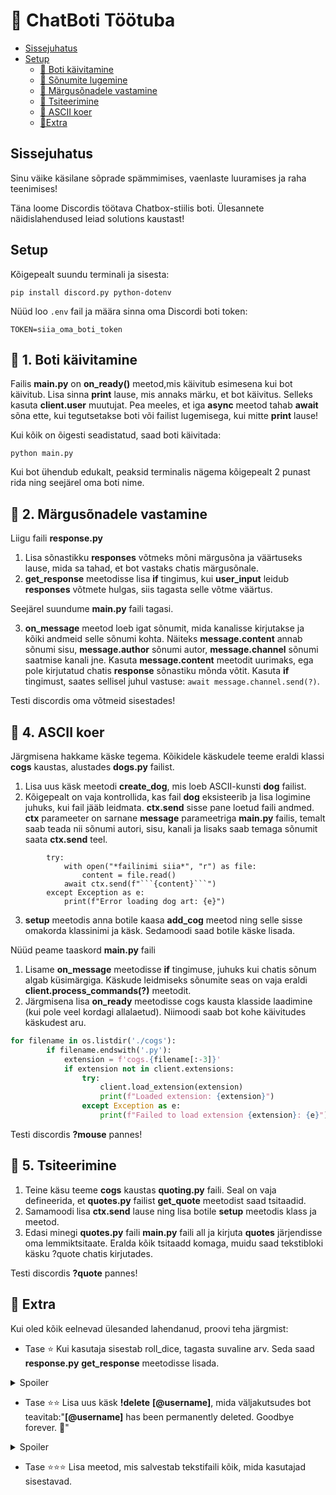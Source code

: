 # 🚀 ChatBoti Töötuba

- [Sissejuhatus](#sissejuhatus)
- [Setup](#Setup)
    - [🤖 Boti käivitamine](#-Boti-käivitamine)
    - [💬 Sõnumite lugemine](#-Sõnumite-lugemine)
    - [🎲 Märgusõnadele vastamine](#-Märgusõnadele-vastamine)
    - [📜 Tsiteerimine](#-Tsiteerimine)
    - [🐶 ASCII koer](#-ASCII-koer)
    - [🔄Extra](#-Extra)


## Sissejuhatus
Sinu väike käsilane sõprade spämmimises, vaenlaste luuramises ja raha teenimises!

Täna loome Discordis töötava Chatbox-stiilis boti.
Ülesannete näidislahendused leiad solutions kaustast!

## Setup
Kõigepealt suundu terminali ja sisesta:
````
pip install discord.py python-dotenv
````
Nüüd loo `.env` fail ja määra sinna oma Discordi boti token:
````
TOKEN=siia_oma_boti_token
````

## 🤖 1. Boti käivitamine
Failis __main.py__ on __on_ready()__ meetod,mis käivitub esimesena kui bot käivitub. 
Lisa sinna __print__ lause, mis annaks märku, et bot käivitus. Selleks kasuta __client.user__ muutujat.
Pea meeles, et iga __async__ meetod tahab __await__ sõna ette, kui tegutsetakse boti või failist lugemisega, kui mitte __print__ lause! 

Kui kõik on õigesti seadistatud, saad boti käivitada:
````
python main.py
````
Kui bot ühendub edukalt, peaksid terminalis nägema kõigepealt 2 punast rida ning seejärel oma boti nime.

## 💬 2. Märgusõnadele vastamine
Liigu faili __response.py__

1. Lisa sõnastikku __responses__ võtmeks mõni märgusõna ja väärtuseks lause, mida sa tahad, et bot vastaks chatis märgusõnale.
2. __get_response__ meetodisse lisa __if__ tingimus, kui __user_input__ leidub __responses__ võtmete hulgas, siis tagasta selle võtme väärtus.

Seejärel suundume __main.py__ faili tagasi.

3. __on_message__ meetod loeb igat sõnumit, mida kanalisse kirjutakse ja kõiki andmeid selle sõnumi kohta. 
Näiteks __message.content__ annab sõnumi sisu, __message.author__ sõnumi autor, __message.channel__ sõnumi saatmise kanali jne.
Kasuta __message.content__ meetodit uurimaks, ega pole kirjutatud chatis __response__ sõnastiku mõnda võtit. Kasuta __if__ tingimust, saates sellisel juhul vastuse: `await message.channel.send(?)`.

Testi discordis oma võtmeid sisestades!

## 🐶 4. ASCII koer
Järgmisena hakkame käske tegema. Kõikidele käskudele teeme eraldi klassi __cogs__ kaustas, alustades __dogs.py__ failist.

1. Lisa uus käsk meetodi __create_dog__, mis loeb ASCII-kunsti __dog__ failist.
2. Kõigepealt on vaja kontrollida, kas fail __dog__ eksisteerib ja lisa logimine juhuks, kui fail jääb leidmata. __ctx.send__ sisse pane loetud faili andmed.
__ctx__ parameeter on sarnane __message__ parameetriga __main.py__ failis, temalt saab teada nii sõnumi autori, sisu, kanali ja lisaks saab temaga sõnumit saata __ctx.send__ teel.
````
        try:
            with open("*failinimi siia*", "r") as file:
                content = file.read()
            await ctx.send(f"```{content}```")
        except Exception as e:
            print(f"Error loading dog art: {e}")
````
3. __setup__ meetodis anna botile kaasa __add_cog__ meetod ning selle sisse omakorda klassinimi ja käsk. Sedamoodi saad botile käske lisada.

Nüüd peame taaskord __main.py__ faili  

1. Lisame __on_message__ meetodisse __if__ tingimuse, juhuks kui chatis sõnum algab küsimärgiga. Käskude leidmiseks sõnumite seas on vaja eraldi __client.process_commands(?)__ meetodit.
2. Järgmisena lisa __on_ready__ meetodisse cogs kausta klasside laadimine (kui pole veel kordagi allalaetud). Niimoodi saab bot kohe käivitudes käskudest aru. 
````python
for filename in os.listdir('./cogs'):
        if filename.endswith('.py'):
            extension = f'cogs.{filename[:-3]}'
            if extension not in client.extensions:
                try:
                    client.load_extension(extension)
                    print(f"Loaded extension: {extension}")
                except Exception as e:
                    print(f"Failed to load extension {extension}: {e}")
````
Testi discordis __?mouse__ pannes!

## 📜 5. Tsiteerimine

1. Teine käsu teeme __cogs__ kaustas __quoting.py__ faili. Seal on vaja defineerida, et __quotes.py__ failist __get_quote__ meetodist saad tsitaadid.
2. Samamoodi lisa __ctx.send__ lause ning lisa botile __setup__ meetodis klass ja meetod.
3. Edasi minegi __quotes.py__ faili __main.py__ faili all ja kirjuta __quotes__ järjendisse  oma lemmiktsitaate. Eralda kõik tsitaadd komaga, muidu saad tekstibloki käsku ?quote chatis kirjutades.

Testi discordis __?quote__ pannes!

## 🔄 Extra
Kui oled kõik eelnevad ülesanded lahendanud, proovi teha järgmist:
- Tase ⭐ Kui kasutaja sisestab roll_dice, tagasta suvaline arv. Seda saad __response.py__ __get_response__ meetodisse lisada.
<details>
  <summary>Spoiler</summary>

    def get_response(user_input: str) -> str:
        lowered: str = user_input.lower()
        if "roll dice" in lowered:
            return f":game_die: You rolled: {randint(1, 6)}"
        elif lowered in responses.keys():
            return responses[lowered]
</details>

- Tase ⭐⭐ Lisa uus käsk __!delete__ __[@username]__, mida väljakutsudes bot teavitab:"__[@username]__ has been permanently deleted. Goodbye forever. 👋"
<details>
  <summary>Spoiler</summary>
Leitav on_message meetodis message.author kasutades.
</details>

- Tase ⭐⭐⭐ Lisa meetod, mis salvestab tekstifaili kõik, mida kasutajad sisestavad.